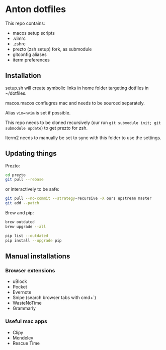 # Anton dotfiles

This repo contains:
- macos setup scripts
- .vimrc
- .zshrc
- prezto (zsh setup) fork, as submodule
- gitconfig aliases
- iterm preferences

## Installation

setup.sh will create symbolic links in home folder targeting dotfiles in ~/dotfiles.

macos.macos confiugres mac and needs to be sourced separately.

Alias `vim=nvim` is set if possible.

This repo needs to be cloned recursively (our run `git submodule init; git submodule update`) to get prezto for zsh.

Iterm2 needs to manually be set to sync with this folder to use the settings.

## Updating things

Prezto: 

```bash
cd prezto
git pull --rebase 
```
or interactively to be safe:
```bash
git pull --no-commit --strategy=recursive -X ours upstream master
git add --patch
```

Brew and pip:
```bash
brew outdated
brew upgrade --all
```


```bash
pip list --outdated
pip install --upgrade pip
```

## Manual installations

### Browser extensions
- uBlock
- Pocket
- Evernote
- Snipe (search browser tabs with cmd+`)
- WasteNoTime
- Grammarly

### Useful mac apps
- Clipy
- Mendeley
- Rescue Time
